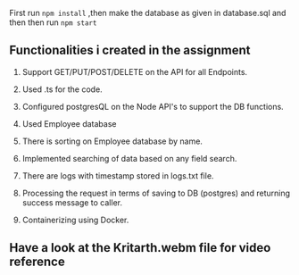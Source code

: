 First run ```npm install``` ,then make the database as given in database.sql and then  then run ```npm start```

## Functionalities i created in the assignment

1. Support GET/PUT/POST/DELETE on the API for all Endpoints.
2. Used .ts for the code.
3. Configured postgresQL on the Node API's to support the DB functions.

4. Used Employee database
5. There is sorting on Employee database by name.
6. Implemented searching of data based on any field search. 
7. There are logs with timestamp stored in logs.txt file.
8. Processing the request in terms of saving to DB (postgres) and returning success message to caller.
9. Containerizing using Docker.

## Have a look at the Kritarth.webm file for video reference
